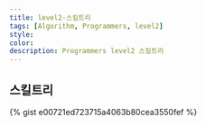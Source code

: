 ```yaml
---
title: level2-스킬트리
tags: [Algorithm, Programmers, level2]
style: 
color: 
description: Programmers level2 스킬트리
---
```



## 스킬트리

{% gist e00721ed723715a4063b80cea3550fef %}